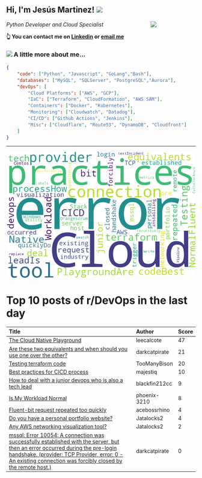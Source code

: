 <!--
**jmartinezl/jmartinezl** is a ✨ _special_ ✨ repository because its `README.md` (this file) appears on your GitHub profile.

Here are some ideas to get you started:

- 🔭 I’m currently working on ...
- 🌱 I’m currently learning ...
- 👯 I’m looking to collaborate on ...
- 🤔 I’m looking for help with ...
- 💬 Ask me about ...
- 📫 How to reach me: ...
- 😄 Pronouns: ...
- ⚡ Fun fact: ...
-->

<h2>Hi, I'm Jesús Martinez! <img src="https://media.giphy.com/media/WUlplcMpOCEmTGBtBW/giphy.gif" width="30"> </h2>
<img align='right' src="https://media.giphy.com/media/NytMLKyiaIh6VH9SPm/giphy.gif" width="120">
<p><em>Python Developer and Cloud Specialist
</em></p>

**👆 You can contact me on [Linkedin](https://www.linkedin.com/in/jes%C3%BAs-martinez-2b7b10104/) or [email me](mailto:jesus.mtz.lorenzo@gmail.com)**

### <img src="https://media.giphy.com/media/VgCDAzcKvsR6OM0uWg/giphy.gif" width="50"> A little more about me...  

```json
{
    "code": ["Python", "Javascript", "GoLang","Bash"],
    "databases": ["MySQL", "SQLServer", "PostgreSQL","Aurora"],
    "devOps": [
        "Cloud Platforms": ["AWS", "GCP"],
        "IaC": ["Terraform", "CloudFormation", "AWS SAM"],
        "Containers": ["Docker", "Kubernetes"],
        "Monitoring": ["Cloudwatch", "Datadog"],
        "CI/CD": ["Github Actions", "Jenkins"],
        "Misc": ["Cloudflare", "Route53", "DynamoDB", "Cloudfront"]
    ]
}
```
---

![Wordcloud](./cloud.png)

# Top 10 posts of r/DevOps in the last day

| Title | Author | Score |
|:---|:---|:---|
| [The Cloud Native Playground](https://www.reddit.com/r/devops/comments/13fzrod/the_cloud_native_playground/) | leecalcote | 47 |
| [Are these two equivalents and when should you use one over the other?](https://www.reddit.com/r/devops/comments/13fy5z2/are_these_two_equivalents_and_when_should_you_use/) | darkcatpirate | 21 |
| [Testing terraform code](https://www.reddit.com/r/devops/comments/13g3vug/testing_terraform_code/) | TooManyBison | 20 |
| [Best practices for CICD process](https://www.reddit.com/r/devops/comments/13fy776/best_practices_for_cicd_process/) | majestiq | 10 |
| [How to deal with a junior devops who is also a tech lead](https://www.reddit.com/r/devops/comments/13fs2ne/how_to_deal_with_a_junior_devops_who_is_also_a/) | blackfin212cc | 9 |
| [Is My Workload Normal](https://www.reddit.com/r/devops/comments/13fwwwd/is_my_workload_normal/) | phoenix-3210 | 8 |
| [Fluent-bit request repeated too quickly](https://www.reddit.com/r/devops/comments/13fz7ds/fluentbit_request_repeated_too_quickly/) | acebossrhino | 4 |
| [Do you have a personal portfolio website?](https://www.reddit.com/r/devops/comments/13gdwfr/do_you_have_a_personal_portfolio_website/) | Jatalocks2 | 4 |
| [Any AWS networking visualization tool?](https://www.reddit.com/r/devops/comments/13gducr/any_aws_networking_visualization_tool/) | Jatalocks2 | 2 |
| [mssql: Error 10054: A connection was successfully established with the server, but then an error occurred during the pre-login handshake. (provider: TCP Provider, error: 0 - An existing connection was forcibly closed by the remote host.)](https://www.reddit.com/r/devops/comments/13g11cr/mssql_error_10054_a_connection_was_successfully/) | darkcatpirate | 0 |
